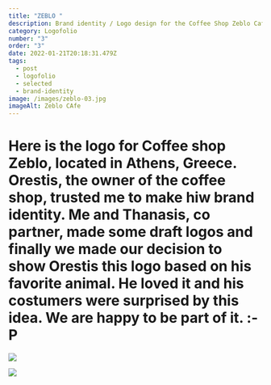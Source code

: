 ```yaml
---
title: "ZEBLO "
description: Brand identity / Logo design for the Coffee Shop Zeblo Cafe "The Original"
category: Logofolio
number: "3"
order: "3"
date: 2022-01-21T20:18:31.479Z
tags:
  - post
  - logofolio
  - selected
  - brand-identity
image: /images/zeblo-03.jpg
imageAlt: Zeblo CAfe
---
```

# Here is the logo for Coffee shop Zeblo, located in Athens, Greece. Orestis, the owner of the coffee shop, trusted me to make hiw brand identity. Me and Thanasis, co partner, made some draft logos and finally we made our decision to show Orestis this logo based on his favorite animal. He loved it and his costumers were surprised by this idea. We are happy to be part of it. :-P

![](/images/zeblo-01.jpg)

![](/images/zeblo-02.jpg)